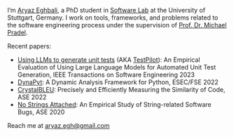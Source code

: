 I’m [Aryaz Eghbali](https://aryaze.github.io/), a PhD student in [Software Lab](https://software-lab.org/) at the University of Stuttgart, Germany.
I work on tools, frameworks, and problems related to the software engineering process under the supervision of [Prof. Dr. Michael Pradel](https://software-lab.org/people/Michael_Pradel.html).

Recent papers:
  - [Using LLMs to generate unit tests](https://ieeexplore.ieee.org/abstract/document/10329992) (AKA [TestPilot](https://github.com/githubnext/testpilot)): An Empirical Evaluation of Using Large Language Models for Automated Unit Test Generation, IEEE Transactions on Software Engineering 2023
  - [DynaPyt](https://github.com/sola-st/DynaPyt): A Dynamic Analysis Framework for Python, ESEC/FSE 2022
  - [CrystalBLEU](https://github.com/sola-st/crystalbleu): Precisely and Efficiently Measuring the Similarity of Code, ASE 2022
  - [No Strings Attached](https://github.com/sola-st/string-bugs): An Empirical Study of String-related Software Bugs, ASE 2020

Reach me at aryaz.egh@gmail.com
